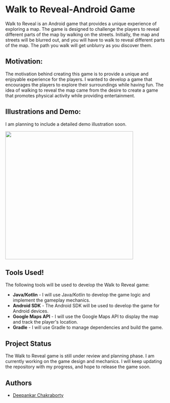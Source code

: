 # Walk to Reveal-Android Game
Walk to Reveal is an Android game that provides a unique experience of exploring a map. The game is designed to challenge the players to reveal different parts of the map by walking on the streets. Initially, the map and streets will be blurred out, and you will have to walk to reveal different parts of the map. The path you walk will get unblurry as you discover them.

## Motivation: 
The motivation behind creating this game is to provide a unique and enjoyable experience for the players. I wanted to develop a game that encourages the players to explore their surroundings while having fun. The idea of walking to reveal the map came from the desire to create a game that promotes physical activity while providing entertainment.


## Illustrations and Demo:
I am planning to include a detailed demo illustration soon.

<img src="https://user-images.githubusercontent.com/52084764/219100675-421f4e68-584d-426b-8a51-eebae72a408c.png" width="400px">


## Tools Used!

The following tools will be used to develop the Walk to Reveal game:
* **Java/Kotlin** - I will use Java/Kotlin to develop the game logic and implement the gameplay mechanics.
* **Android SDK** - The Android SDK will be used to develop the game for Android devices.
* **Google Maps API** - I will use the Google Maps API to display the map and track the player's location.
* **Gradle** - I will use Gradle to manage dependencies and build the game.

## Project Status
The Walk to Reveal game is still under review and planning phase. I am currently working on the game design and mechanics. I will keep updating the repository with my progress, and hope to release the game soon.

## Authors
* <a href="www.github.com/deepankarck2">Deepankar Chakraborty</a>

